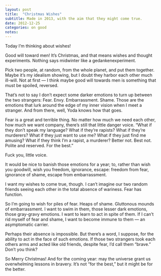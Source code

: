 ```yaml
---
layout: post
title:  "Christmas Wishes"
subtitle: Made in 2013, with the aim that they might come true.
date: 2012-12-25
categories: on good
notes: 
---
```


Today I’m thinking about wishes!

Good will toward men! It’s Christmas, and that means wishes and thought experiments. Nothing says midwinter like a gedankenexperiment.

Pick two people, at random, from the whole planet, and put them together. Maybe it’s my idealism showing, but I doubt they harbor each other much ill-will. Not at first — I think maybe good will towards men is something that must be spoiled, reversed.

That’s not to say I don’t expect some darker emotions to turn up between the two strangers: Fear. Envy. Embarrassment. Shame. Those are the emotions that lurk around the edge of my inner vision when I meet a stranger. And from there, well, Yoda knows how that goes.

Fear is a great and terrible thing. No matter how much we need each other, how much we want company, there’s still that little danger voice. “What if they don’t speak my language? What if they’re rapists? What if they’re murderers? What if they just want to use me? What if they just find me amusing? What if they think I’m a rapist, a murderer? Better not. Best not. Polite and reserved. For the best.”

Fuck you, little voice.

It would be nice to banish those emotions for a year; to, rather than wish you goodwill, wish you freedom, ignorance, escape: freedom from fear, ignorance of shame, escape from embarrassment.

I want my wishes to come true, though. I can’t imagine our two random friends seeing each other in the total absence of wariness. Fear has function.

So I’m going to wish for piles of fear. Heaps of shame. Gluttonous mounds of embarrassment. I want to swim in them, those lesser dark emotions, those gray-gravy emotions. I want to learn to act in spite of them. If I can’t rid myself of fear and shame, I want to become immune to them — an asymptomatic carrier.

Perhaps their absence is impossible. But there’s a word, I suppose, for the ability to act in the face of such emotions. If those two strangers took each others arms and acted like old friends, despite fear, I’d call them “brave.” Don’t you think?

So Merry Christmas! And for the coming year: may the universe grant us overwhelming lessons in bravery. It’s not “for the best,” but it might be for the better.
